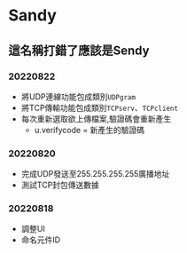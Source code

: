 # Sandy
## 這名稱打錯了應該是Sendy


### 20220822
* 將UDP連線功能包成類別`UDPgram`
* 將TCP傳輸功能包成類別`TCPserv`、`TCPclient`
* 每次重新選取欲上傳檔案,驗證碼會重新產生
    * u.verifycode = 新產生的驗證碼

### 20220820
* 完成UDP發送至255.255.255.255廣播地址
* 測試TCP封包傳送數據

### 20220818
* 調整UI
* 命名元件ID
